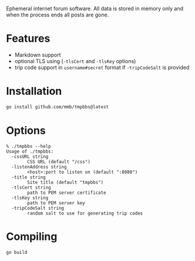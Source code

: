 Ephemeral internet forum software. All data is stored in memory only and when
the process ends all posts are gone.

# Features
  * Markdown support
  * optional TLS using (`-tlsCert` and `-tlsKey` options)
  * trip code support in `username#secret` format if `-tripCodeSalt` is provided

# Installation

```sh
go install github.com/mmb/tmpbbs@latest
```

# Options

```
% ./tmpbbs --help
Usage of ./tmpbbs:
  -cssURL string
        CSS URL (default "/css")
  -listenAddress string
        <host>:port to listen on (default ":8080")
  -title string
        Site title (default "tmpbbs")
  -tlsCert string
        path to PEM server certificate
  -tlsKey string
        path to PEM server key
  -tripCodeSalt string
        random salt to use for generating trip codes
```

# Compiling

```sh
go build
```
